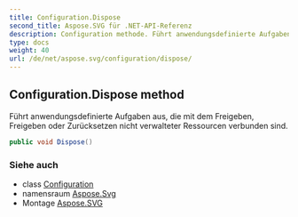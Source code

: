 ```yaml
---
title: Configuration.Dispose
second_title: Aspose.SVG für .NET-API-Referenz
description: Configuration methode. Führt anwendungsdefinierte Aufgaben aus die mit dem Freigeben Freigeben oder Zurücksetzen nicht verwalteter Ressourcen verbunden sind.
type: docs
weight: 40
url: /de/net/aspose.svg/configuration/dispose/
---
```

## Configuration.Dispose method

Führt anwendungsdefinierte Aufgaben aus, die mit dem Freigeben, Freigeben oder Zurücksetzen nicht verwalteter Ressourcen verbunden sind.

```csharp
public void Dispose()
```

### Siehe auch

* class [Configuration](../)
* namensraum [Aspose.Svg](../../configuration/)
* Montage [Aspose.SVG](../../../)


